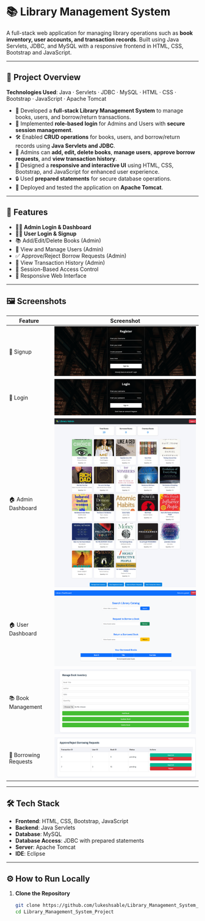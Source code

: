 # 📚 Library Management System

A full-stack web application for managing library operations such as **book inventory, user accounts, and transaction records**. Built using Java Servlets, JDBC, and MySQL with a responsive frontend in HTML, CSS, Bootstrap and JavaScript.

---

## 📘 Project Overview

**Technologies Used**: Java · Servlets · JDBC · MySQL · HTML · CSS · Bootstrap · JavaScript · Apache Tomcat

- 🧩 Developed a **full-stack Library Management System** to manage books, users, and borrow/return transactions.  
- 🔐 Implemented **role-based login** for Admins and Users with **secure session management**.  
- 🛠️ Enabled **CRUD operations** for books, users, and borrow/return records using **Java Servlets and JDBC**.  
- 📝 Admins can **add, edit, delete books**, **manage users**, **approve borrow requests**, and **view transaction history**.  
- 🎨 Designed a **responsive and interactive UI** using HTML, CSS, Bootstrap, and JavaScript for enhanced user experience.  
- 🔒 Used **prepared statements** for secure database operations.  
- 🚀 Deployed and tested the application on **Apache Tomcat**.

---

## 🚀 Features

- 👨‍🏫 **Admin Login & Dashboard**  
- 👨‍🎓 **User Login & Signup**  
- 📚 Add/Edit/Delete Books (Admin)  
- 👤 View and Manage Users (Admin)  
- ✅ Approve/Reject Borrow Requests (Admin)  
- 📄 View Transaction History (Admin)  
- 🔐 Session-Based Access Control  
- 📱 Responsive Web Interface  

---

## 🖼️ Screenshots

| Feature | Screenshot |
|---------|------------|
| 🔐 Signup | ![Signup Page](screenshots/signup_page.png) |
| 🔐 Login | ![Login Page](screenshots/login_page.png) |
| 🏠 Admin Dashboard | ![Admin Dashboard](screenshots/admin_dashboard.png) |
| 🏠 User Dashboard | ![User Dashboard](screenshots/user_dashboard.png) |
| 📚 Book Management | ![Book Management](screenshots/book_management.png) |
| 👤 Borrowing Requests | ![Borrowing Requests](screenshots/borrowing_requests.png) |


---

## 🛠️ Tech Stack

- **Frontend**: HTML, CSS, Bootstrap, JavaScript  
- **Backend**: Java Servlets  
- **Database**: MySQL  
- **Database Access**: JDBC with prepared statements  
- **Server**: Apache Tomcat  
- **IDE**: Eclipse

---

## ⚙️ How to Run Locally

1. **Clone the Repository**
   ```bash
   git clone https://github.com/lukeshsable/Library_Management_System_Project.git
   cd Library_Management_System_Project
